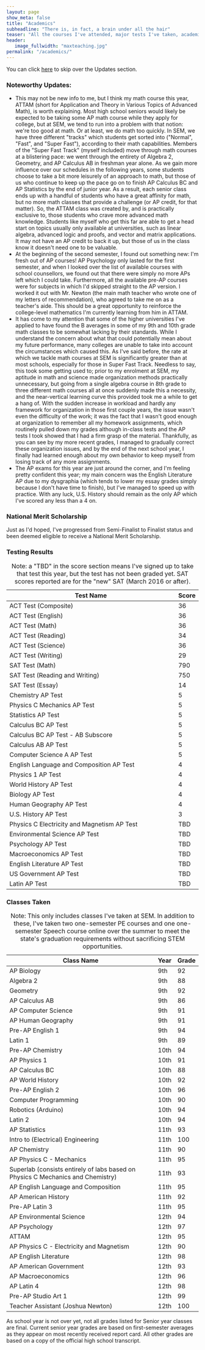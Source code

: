 ```yaml
---
layout: page
show_meta: false
title: "Academics"
subheadline: "There is, in fact, a brain under all the hair"
teaser: "All the courses I've attended, major tests I've taken, academic awards I've won, and so on."
header:
   image_fullwidth: "maxteaching.jpg"
permalink: "/academics/"
---
```


You can click <a href="#NMS">here</a> to skip over the Updates section.

<h3>Noteworthy Updates:</h3>

<ul>
  <li>
	This may not be new info to me, but I think my math course this year, ATTAM (short for Application and Theory in Various Topics of Advanced Math), is worth explaining. Most high school seniors would likely be expected to be taking some AP math course while they apply for college, but at SEM, we tend to run into a problem with that notion: we're too good at math. Or at least, we do math too quickly. In SEM, we have three different "tracks" which students get sorted into ("Normal", "Fast", and "Super Fast"), according to their math capabilities. Members of the "Super Fast Track" (myself included) move through math courses at a blistering pace: we went through the entirety of Algebra 2, Geometry, and AP Calculus AB in freshman year alone. As we gain more influence over our schedules in the following years, some students choose to take a bit more leisurely of an approach to math, but those of us who continue to keep up the pace go on to finish AP Calculus BC and AP Statistics by the end of junior year. As a result, each senior class ends up with a handful of students who have a great affinity for math, but no more math classes that provide a challenge (or AP credit, for that matter). So, the ATTAM class was created by, and is practically exclusive to, those students who crave more advanced math knowledge. Students like myself who get this far are able to get a head start on topics usually only available at universities, such as linear algebra, advanced logic and proofs, and vector and matrix applications. It may not have an AP credit to back it up, but those of us in the class know it doesn't need one to be valuable.
  </li>
  <li>
	At the beginning of the second semester, I found out something new: I'm fresh out of AP courses! AP Psychology only lasted for the first semester, and when I looked over the list of available courses with school counsellors, we found out that there were simply no more APs left which I could take. Furthermore, all the available pre-AP courses were for subjects in which I'd skipped straight to the AP version. I worked it out with Mr. Newton (the main math teacher who wrote one of my letters of recommendation), who agreed to take me on as a teacher's aide. This should be a great opportunity to reinforce the college-level mathematics I'm currently learning from him in ATTAM.
  </li>
  <li>
	It has come to my attention that some of the higher universities I've applied to have found the B averages in some of my 9th and 10th grade math classes to be somewhat lacking by their standards. While I understand the concern about what that could potentially mean about my future performance, many colleges are unable to take into account the circumstances which caused this. As I've said before, the rate at which we tackle math courses at SEM is significantly greater than at most schools, especially for those in Super Fast Track. Needless to say, this took some getting used to; prior to my enrolment at SEM, my aptitude in math and science made organization methods practically unnecessary, but going from a single algebra course in 8th grade to three different math courses all at once suddenly made this a necessity, and the near-vertical learning curve this provided took me a while to get a hang of. With the sudden increase in workload and hardly any framework for organization in those first couple years, the issue wasn't even the difficulty of the work; it was the fact that I wasn't good enough at organization to remember all my homework assignments, which routinely pulled down my grades although in-class tests and the AP tests I took showed that I had a firm grasp of the material. Thankfully, as you can see by my more recent grades, I managed to gradually correct these organization issues, and by the end of the next school year, I finally had learned enough about my own behavior to keep myself from losing track of any more assignments.
  </li>
  <li>
	The AP exams for this year are just around the corner, and I'm feeling pretty confident this year; my main concern was the English Literature AP due to my dysgraphia (which tends to lower my essay grades simply because I don't have time to finish), but I've managed to speed up with practice. With any luck, U.S. History should remain as the only AP which I've scored any less than a 4 on.
  </li>
</ul>

<h3 id="NMS">National Merit Scholarship</h3>

<p>
  Just as I'd hoped, I've progressed from Semi-Finalist to Finalist status and been deemed eligible to receive a National Merit Scholarship.
</p>

<h3>Testing Results</h3>

<table>
  <caption>Note: a "TBD" in the score section means I've signed up to take that test this year, but the test has not been graded yet. SAT scores reported are for the "new" SAT (March 2016 or after).</caption>
  <colgroup>
    <col span="1" style="width: 95%;">
    <col span="1" style="width: 5%;">
  </colgroup>
  <thead>
    <tr>
      <th>Test Name</th>
      <th>Score</th>
    </tr>
  </thead>
  <tbody>
    <tr>
      <td>ACT Test (Composite)</td>
      <td>36</td>
    </tr>
	<tr>
      <td>ACT Test (English)</td>
      <td>36</td>
    </tr>
	<tr>
      <td>ACT Test (Math)</td>
      <td>36</td>
    </tr>
	<tr>
      <td>ACT Test (Reading)</td>
      <td>34</td>
    </tr>
	<tr>
      <td>ACT Test (Science)</td>
      <td>36</td>
    </tr>
	<tr>
      <td>ACT Test (Writing)</td>
      <td>29</td>
    </tr>
	<tr>
      <td>SAT Test (Math)</td>
      <td>790</td>
    </tr>
	<tr>
      <td>SAT Test (Reading and Writing)</td>
      <td>750</td>
    </tr>
	<tr>
      <td>SAT Test (Essay)</td>
      <td>14</td>
    </tr>
	<tr>
      <td>Chemistry AP Test</td>
      <td>5</td>
    </tr>
	<tr>
      <td>Physics C Mechanics AP Test</td>
      <td>5</td>
    </tr>
	<tr>
      <td>Statistics AP Test</td>
      <td>5</td>
    </tr>
	<tr>
      <td>Calculus BC AP Test</td>
      <td>5</td>
    </tr>
	<tr>
      <td>Calculus BC AP Test - AB Subscore</td>
      <td>5</td>
    </tr>
	<tr>
      <td>Calculus AB AP Test</td>
      <td>5</td>
    </tr>
	<tr>
      <td>Computer Science A AP Test</td>
      <td>5</td>
    </tr>
	<tr>
      <td>English Language and Composition AP Test</td>
      <td>4</td>
    </tr>
	<tr>
      <td>Physics 1 AP Test</td>
      <td>4</td>
    </tr>
	<tr>
      <td>World History AP Test</td>
      <td>4</td>
    </tr>
	<tr>
      <td>Biology AP Test</td>
      <td>4</td>
    </tr>
	<tr>
      <td>Human Geography AP Test</td>
      <td>4</td>
    </tr>
	<tr>
      <td>U.S. History AP Test</td>
      <td>3</td>
    </tr>
	<tr>
      <td>Physics C Electricity and Magnetism AP Test</td>
      <td>TBD</td>
    </tr>
	<tr>
      <td>Environmental Science AP Test</td>
      <td>TBD</td>
    </tr>
	<tr>
      <td>Psychology AP Test</td>
      <td>TBD</td>
    </tr>
	<tr>
      <td>Macroeconomics AP Test</td>
      <td>TBD</td>
    </tr>
	<tr>
      <td>English Literature AP Test</td>
      <td>TBD</td>
    </tr>
	<tr>
      <td>US Government AP Test</td>
      <td>TBD</td>
    </tr>
	<tr>
      <td>Latin AP Test</td>
      <td>TBD</td>
    </tr>
  </tbody>
</table>

<h3>Classes Taken</h3>

<table>
  <caption>Note: This only includes classes I've taken at SEM. In addition to these, I've taken two one-semester PE courses and one one-semester Speech course online over the summer to meet the state's graduation requirements without sacrificing STEM opportunities.</caption>
  <colgroup>
    <col span="1" style="width: 90%;">
    <col span="1" style="width: 5%;">
	<col span="1" style="width: 5%;">
  </colgroup>
  <thead>
    <tr>
      <th>Class Name</th>
      <th>Year</th>
	  <th>Grade</th>
    </tr>
  </thead>
  <tbody>
    <tr>
      <td>AP Biology</td>
      <td>9th</td>
	  <td>92</td>
    </tr>
    <tr>
      <td>Algebra 2</td>
      <td>9th</td>
	  <td>88</td>
    </tr>
    <tr>
      <td>Geometry</td>
      <td>9th</td>
	  <td>92</td>
    </tr>
    <tr>
      <td>AP Calculus AB</td>
      <td>9th</td>
	  <td>86</td>
    </tr>
    <tr>
      <td>AP Computer Science</td>
      <td>9th</td>
	  <td>91</td>
    </tr>
    <tr>
      <td>AP Human Geography</td>
      <td>9th</td>
	  <td>91</td>
    </tr>
    <tr>
      <td>Pre-AP English 1</td>
      <td>9th</td>
	  <td>94</td>
    </tr>
    <tr>
      <td>Latin 1</td>
      <td>9th</td>
	  <td>89</td>
    </tr>
	<tr>
      <td>Pre-AP Chemistry</td>
      <td>10th</td>
	  <td>94</td>
    </tr>
	<tr>
      <td>AP Physics 1</td>
      <td>10th</td>
	  <td>91</td>
    </tr>
	<tr>
      <td>AP Calculus BC</td>
      <td>10th</td>
	  <td>88</td>
    </tr>
	<tr>
      <td>AP World History</td>
      <td>10th</td>
	  <td>92</td>
    </tr>
	<tr>
      <td>Pre-AP English 2</td>
      <td>10th</td>
	  <td>96</td>
    </tr>
	<tr>
      <td>Computer Programming</td>
      <td>10th</td>
	  <td>90</td>
    </tr>
	<tr>
      <td>Robotics (Arduino)</td>
      <td>10th</td>
	  <td>94</td>
    </tr>
	<tr>
      <td>Latin 2</td>
      <td>10th</td>
	  <td>94</td>
    </tr>
	<tr>
      <td>AP Statistics</td>
      <td>11th</td>
	  <td>93</td>
    </tr>
	<tr>
      <td>Intro to (Electrical) Engineering</td>
      <td>11th</td>
	  <td>100</td>
    </tr>
	<tr>
      <td>AP Chemistry</td>
      <td>11th</td>
	  <td>90</td>
    </tr>
	<tr>
      <td>AP Physics C - Mechanics</td>
      <td>11th</td>
	  <td>95</td>
    </tr>
	<tr>
      <td>Superlab (consists entirely of labs based on Physics C Mechanics and Chemistry)</td>
      <td>11th</td>
	  <td>93</td>
    </tr>
	<tr>
      <td>AP English Language and Composition</td>
      <td>11th</td>
	  <td>95</td>
    </tr>
	<tr>
      <td>AP American History</td>
      <td>11th</td>
	  <td>92</td>
    </tr>
	<tr>
      <td>Pre-AP Latin 3</td>
      <td>11th</td>
	  <td>95</td>
    </tr>
	<tr>
      <td>AP Environmental Science</td>
      <td>12th</td>
	  <td>94</td>
    </tr>
	<tr>
      <td>AP Psychology</td>
      <td>12th</td>
	  <td>97</td>
    </tr>
	<tr>
      <td>ATTAM</td>
      <td>12th</td>
	  <td>95</td>
    </tr>
	<tr>
      <td>AP Physics C - Electricity and Magnetism</td>
      <td>12th</td>
	  <td>90</td>
    </tr>
	<tr>
      <td>AP English Literature</td>
      <td>12th</td>
	  <td>98</td>
    </tr>
	<tr>
      <td>AP American Government</td>
      <td>12th</td>
	  <td>93</td>
    </tr>
	<tr>
      <td>AP Macroeconomics</td>
      <td>12th</td>
	  <td>96</td>
    </tr>
	<tr>
      <td>AP Latin 4</td>
      <td>12th</td>
	  <td>98</td>
    </tr>
	<tr>
      <td>Pre-AP Studio Art 1</td>
      <td>12th</td>
	  <td>99</td>
    </tr>
	<tr>
      <td>Teacher Assistant (Joshua Newton)</td>
      <td>12th</td>
	  <td>100</td>
    </tr>
  </tbody>
</table>
As school year is not over yet, not all grades listed for Senior year classes are final. Current senior year grades are based on first-semester averages as they appear on most recently received report card. All other grades are based on a copy of the official high school transcript.